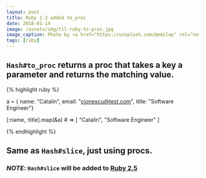 ```yaml
---
layout: post
title: Ruby 2.3 added to_proc
date: 2018-01-14
image: /assets/img/til-ruby-to-proc.jpg
image_caption: Photo by <a href="https://unsplash.com/@emilep" rel="nofollow">Émile Perron</a> on Unsplash
tags: [ruby]
---
```


## `Hash#to_proc` returns a proc that takes a key a parameter and returns the matching value.

{% highlight ruby %}

a = {
  name: "Catalin",
  email: "cionescu@test.com",
  title: "Software Engineer"}

[:name, :title].map(&a) # => [ "Catalin", "Software Engineer" ]

{% endhighlight %}

## Same as `Hash#slice`, just using procs.

### _NOTE_: `Hash#slice` will be added to [Ruby 2.5](https://wyeworks.com/blog/2017/12/28/new-features-in-ruby-2-dot-5-0)

